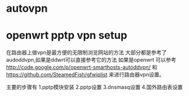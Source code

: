 autovpn
=======
openwrt pptp vpn setup
=======
在路由器上做vpn是最方便的无限制浏览网站的方法 大部分都是参考了audoddvpn,如果是ddwrt可以直接参考它的方法
如果是openwrt 可以参考 http://code.google.com/p/openwrt-smarthosts-autoddvpn/ 和 https://github.com/SteamedFish/gfwiplist
来进行路由器vpn设置。

主要的步骤有 
1.pptp模块安装
2.pptp设置
3.dnsmasq设置
4.国外路由表设置



